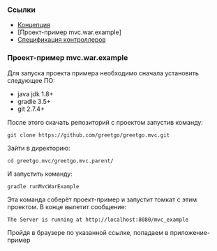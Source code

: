 ### Ссылки

 - [Концепция](concept.md)
 - [Проект-пример mvc.war.example]
 - [Спецификация контроллеров](controller_cpec.md)

### Проект-пример mvc.war.example

Для запуска проекта примера необходимо сначала установить следующее ПО:
 - java jdk 1.8+
 - gradle 3.5+
 - git 2.7.4+

После этого скачать репозиторий с проектом запустив команду:

    git clone https://github.com/greetgo/greetgo.mvc.git

Зайти в директорию:

    cd greetgo.mvc/greetgo.mvc.parent/

И запустить команду:

    gradle runMvcWarExample

Эта команда соберёт проект-пример и запустит томкат с этим проектом. В конце вылетит сообщение:

    The Server is running at http://localhost:8080/mvc_example

Пройдя в браузере по указанной ссылке, попадаем в приложение-пример
